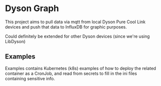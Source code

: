 # Dyson Graph

This project aims to pull data via mqtt from local Dyson Pure Cool Link devices and push that data to InfluxDB for graphic purposes.

Could definitely be extended for other Dyson devices (since we're using LibDyson)


## Examples
Examples contains Kubernetes (k8s) examples of how to deploy the related container as a CronJob, and read from secrets to fill in the ini files containing sensitive info.
